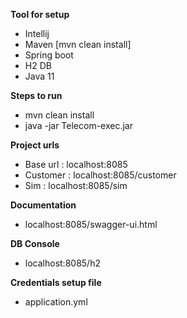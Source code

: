 **Tool for setup**
- Intellij
- Maven [mvn clean install]
- Spring boot
- H2 DB
- Java 11

**Steps to run**
- mvn clean install
- java -jar Telecom-exec.jar

**Project urls**
- Base url : localhost:8085
- Customer : localhost:8085/customer
- Sim      : localhost:8085/sim

**Documentation**
- localhost:8085/swagger-ui.html

**DB Console**
- localhost:8085/h2

**Credentials setup file**
- application.yml

